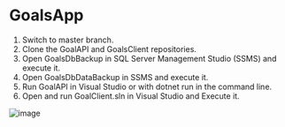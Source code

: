 # GoalsApp
1. Switch to master branch.
2. Clone the GoalAPI and GoalsClient repositories.
3. Open GoalsDbBackup in SQL Server Management Studio (SSMS) and execute it.
4. Open GoalsDbDataBackup in SSMS and execute it.
5. Run GoalAPI in Visual Studio or with dotnet run in the command line.
6. Open and run GoalClient.sln in Visual Studio and Execute it.
   
![image](https://github.com/user-attachments/assets/993e07f1-067d-4570-98f1-2982981a2e78)
